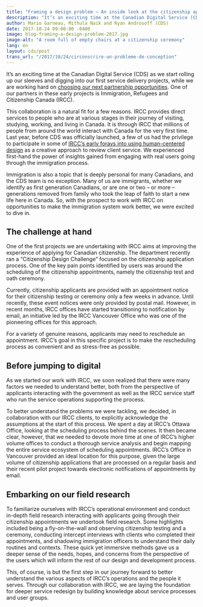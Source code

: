```yaml
---
title: "Framing a design problem – An inside look at the citizenship application process"
description: "It’s an exciting time at the Canadian Digital Service (CDS) as we start rolling up our sleeves and digging into our first service delivery projects, while we are working hard on choosing our next partnership opportunities. One of our partners in these early projects is Immigration, Refugees and Citizenship Canada (IRCC)."
author: Mario Garneau, Mithula Naik and Ryan Androsoff (CDS)
date: 2017-10-24 09:00:00 -0400
image: blog-framing-a-design-problem-2017.jpg
image-alt: "A room full of empty chairs at a citizenship ceremony"
lang: en
layout: cds/post
trans_url: "/2017/10/24/circonscrire-un-probleme-de-conception"
---
```

It’s an exciting time at the Canadian Digital Service (CDS) as we start rolling up our sleeves and digging into our first service delivery projects, while we are working hard on [choosing our next partnership opportunities](/2017/08/24/picking-our-projects/). One of our partners in these early projects is Immigration, Refugees and Citizenship Canada (IRCC).

This collaboration is a natural fit for a few reasons. IRCC provides direct services to people who are at various stages in their journey of visiting, studying, working, and living in Canada. It is through IRCC that millions of people from around the world interact with Canada for the very first time. Last year, before CDS was officially launched, a few of us had the privilege to participate in some of [IRCC’s early forays into using human-centered design](https://www.thestar.com/news/immigration/2017/09/10/customer-service-a-new-concept-for-canadas-immigration-department.html) as a creative approach to review client service. We experienced first-hand the power of insights gained from engaging with real users going through the immigration process.

Immigration is also a topic that is deeply personal for many Canadians, and the CDS team is no exception. Many of us are immigrants, whether we identify as first generation Canadians, or are one or two – or more – generations removed from family who took the leap of faith to start a new life here in Canada. So, with the prospect to work with IRCC on opportunities to make the immigration system work better, we were excited to dive in.

## The challenge at hand

One of the first projects we are undertaking with IRCC aims at improving the experience of applying for Canadian citizenship. The department recently ran a “Citizenship Design Challenge” focused on the citizenship application process. One of the key pain points identified by users was around the scheduling of the citizenship appointments, namely the citizenship test and oath ceremony.

Currently, citizenship applicants are provided with an appointment notice for their citizenship testing or ceremony only a few weeks in advance. Until recently, these event notices were only provided by postal mail. However, in recent months, IRCC offices have started transitioning to notification by email, an initiative led by the IRCC Vancouver Office who was one of the pioneering offices for this approach.

For a variety of genuine reasons, applicants may need to reschedule an appointment. IRCC’s goal in this specific project is to make the rescheduling process as convenient and as stress-free as possible.

## Before jumping to digital

As we started our work with IRCC, we soon realized that there were many factors we needed to understand better, both from the perspective of applicants interacting with the government as well as the IRCC service staff who run the service operations supporting the process.

To better understand the problems we were tackling, we decided, in collaboration with our IRCC clients, to explicitly acknowledge the assumptions at the start of this process. We spent a day at IRCC’s Ottawa Office, looking at the scheduling process behind the scenes. It then became clear, however, that we needed to devote more time at one of IRCC’s higher volume offices to conduct a thorough service analysis and begin mapping the entire service ecosystem of scheduling appointments. IRCC’s Office in Vancouver provided an ideal location for this purpose, given the large volume of citizenship applications that are processed on a regular basis and their recent pilot project towards electronic notifications of appointments by email.

## Embarking on our field research

To familiarize ourselves with IRCC’s operational environment and conduct in-depth field research interacting with applicants going through their citizenship appointments we undertook field research. Some highlights included being a fly-on-the-wall and observing citizenship testing and a ceremony, conducting intercept interviews with clients who completed their appointments, and shadowing immigration officers to understand their daily routines and contexts. These quick yet immersive methods gave us a deeper sense of the needs, hopes, and concerns from the perspective of the users which will inform the rest of our design and development process.

This, of course, is but the first step in our journey forward to better understand the various aspects of IRCC’s operations and the people it serves. Through our collaboration with IRCC, we are laying the foundation for deeper service redesign by building knowledge about service processes and user groups.
